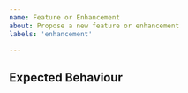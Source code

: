 ```yaml
---
name: Feature or Enhancement
about: Propose a new feature or enhancement
labels: 'enhancement'

---
```


<!--- Provide a general summary of the proposal in the Title above -->

## Expected Behaviour

<!--- How should this new feature work -->

<!--
You can freely edit this text. Remove any lines you believe are unnecessary.
-->

